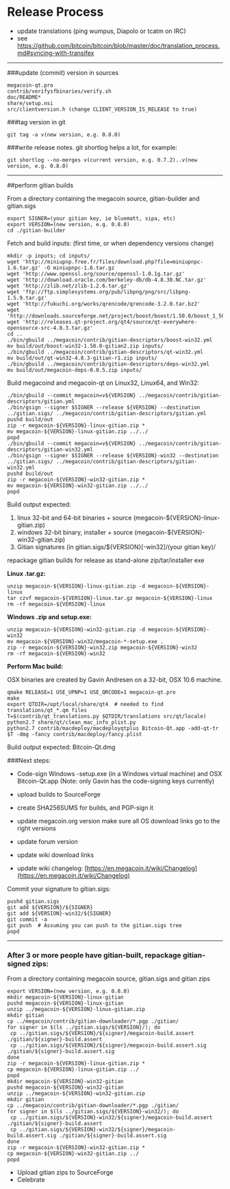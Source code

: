 Release Process
====================

* update translations (ping wumpus, Diapolo or tcatm on IRC)
* see https://github.com/bitcoin/bitcoin/blob/master/doc/translation_process.md#syncing-with-transifex

* * *

###update (commit) version in sources


	megacoin-qt.pro
	contrib/verifysfbinaries/verify.sh
	doc/README*
	share/setup.nsi
	src/clientversion.h (change CLIENT_VERSION_IS_RELEASE to true)

###tag version in git

	git tag -a v(new version, e.g. 0.8.0)

###write release notes. git shortlog helps a lot, for example:

	git shortlog --no-merges v(current version, e.g. 0.7.2)..v(new version, e.g. 0.8.0)

* * *

##perform gitian builds

 From a directory containing the megacoin source, gitian-builder and gitian.sigs
  
	export SIGNER=(your gitian key, ie bluematt, sipa, etc)
	export VERSION=(new version, e.g. 0.8.0)
	cd ./gitian-builder

 Fetch and build inputs: (first time, or when dependency versions change)

	mkdir -p inputs; cd inputs/
	wget 'http://miniupnp.free.fr/files/download.php?file=miniupnpc-1.6.tar.gz' -O miniupnpc-1.6.tar.gz
	wget 'http://www.openssl.org/source/openssl-1.0.1g.tar.gz'
	wget 'http://download.oracle.com/berkeley-db/db-4.8.30.NC.tar.gz'
	wget 'http://zlib.net/zlib-1.2.6.tar.gz'
	wget 'ftp://ftp.simplesystems.org/pub/libpng/png/src/libpng-1.5.9.tar.gz'
	wget 'http://fukuchi.org/works/qrencode/qrencode-3.2.0.tar.bz2'
	wget 'http://downloads.sourceforge.net/project/boost/boost/1.50.0/boost_1_50_0.tar.bz2'
	wget 'http://releases.qt-project.org/qt4/source/qt-everywhere-opensource-src-4.8.3.tar.gz'
	cd ..
	./bin/gbuild ../megacoin/contrib/gitian-descriptors/boost-win32.yml
	mv build/out/boost-win32-1.50.0-gitian2.zip inputs/
	./bin/gbuild ../megacoin/contrib/gitian-descriptors/qt-win32.yml
	mv build/out/qt-win32-4.8.3-gitian-r1.zip inputs/
	./bin/gbuild ../megacoin/contrib/gitian-descriptors/deps-win32.yml
	mv build/out/megacoin-deps-0.0.5.zip inputs/

 Build megacoind and megacoin-qt on Linux32, Linux64, and Win32:
  
	./bin/gbuild --commit megacoin=v${VERSION} ../megacoin/contrib/gitian-descriptors/gitian.yml
	./bin/gsign --signer $SIGNER --release ${VERSION} --destination ../gitian.sigs/ ../megacoin/contrib/gitian-descriptors/gitian.yml
	pushd build/out
	zip -r megacoin-${VERSION}-linux-gitian.zip *
	mv megacoin-${VERSION}-linux-gitian.zip ../../
	popd
	./bin/gbuild --commit megacoin=v${VERSION} ../megacoin/contrib/gitian-descriptors/gitian-win32.yml
	./bin/gsign --signer $SIGNER --release ${VERSION}-win32 --destination ../gitian.sigs/ ../megacoin/contrib/gitian-descriptors/gitian-win32.yml
	pushd build/out
	zip -r megacoin-${VERSION}-win32-gitian.zip *
	mv megacoin-${VERSION}-win32-gitian.zip ../../
	popd

  Build output expected:

  1. linux 32-bit and 64-bit binaries + source (megacoin-${VERSION}-linux-gitian.zip)
  2. windows 32-bit binary, installer + source (megacoin-${VERSION}-win32-gitian.zip)
  3. Gitian signatures (in gitian.sigs/${VERSION}[-win32]/(your gitian key)/

repackage gitian builds for release as stand-alone zip/tar/installer exe

**Linux .tar.gz:**

	unzip megacoin-${VERSION}-linux-gitian.zip -d megacoin-${VERSION}-linux
	tar czvf megacoin-${VERSION}-linux.tar.gz megacoin-${VERSION}-linux
	rm -rf megacoin-${VERSION}-linux

**Windows .zip and setup.exe:**

	unzip megacoin-${VERSION}-win32-gitian.zip -d megacoin-${VERSION}-win32
	mv megacoin-${VERSION}-win32/megacoin-*-setup.exe .
	zip -r megacoin-${VERSION}-win32.zip megacoin-${VERSION}-win32
	rm -rf megacoin-${VERSION}-win32

**Perform Mac build:**

  OSX binaries are created by Gavin Andresen on a 32-bit, OSX 10.6 machine.

	qmake RELEASE=1 USE_UPNP=1 USE_QRCODE=1 megacoin-qt.pro
	make
	export QTDIR=/opt/local/share/qt4  # needed to find translations/qt_*.qm files
	T=$(contrib/qt_translations.py $QTDIR/translations src/qt/locale)
	python2.7 share/qt/clean_mac_info_plist.py
	python2.7 contrib/macdeploy/macdeployqtplus Bitcoin-Qt.app -add-qt-tr $T -dmg -fancy contrib/macdeploy/fancy.plist

 Build output expected: Bitcoin-Qt.dmg

###Next steps:

* Code-sign Windows -setup.exe (in a Windows virtual machine) and
  OSX Bitcoin-Qt.app (Note: only Gavin has the code-signing keys currently)

* upload builds to SourceForge

* create SHA256SUMS for builds, and PGP-sign it

* update megacoin.org version
  make sure all OS download links go to the right versions

* update forum version

* update wiki download links

* update wiki changelog: [https://en.megacoin.it/wiki/Changelog](https://en.megacoin.it/wiki/Changelog)

Commit your signature to gitian.sigs:

	pushd gitian.sigs
	git add ${VERSION}/${SIGNER}
	git add ${VERSION}-win32/${SIGNER}
	git commit -a
	git push  # Assuming you can push to the gitian.sigs tree
	popd

-------------------------------------------------------------------------

### After 3 or more people have gitian-built, repackage gitian-signed zips:

From a directory containing megacoin source, gitian.sigs and gitian zips

	export VERSION=(new version, e.g. 0.8.0)
	mkdir megacoin-${VERSION}-linux-gitian
	pushd megacoin-${VERSION}-linux-gitian
	unzip ../megacoin-${VERSION}-linux-gitian.zip
	mkdir gitian
	cp ../megacoin/contrib/gitian-downloader/*.pgp ./gitian/
	for signer in $(ls ../gitian.sigs/${VERSION}/); do
	 cp ../gitian.sigs/${VERSION}/${signer}/megacoin-build.assert ./gitian/${signer}-build.assert
	 cp ../gitian.sigs/${VERSION}/${signer}/megacoin-build.assert.sig ./gitian/${signer}-build.assert.sig
	done
	zip -r megacoin-${VERSION}-linux-gitian.zip *
	cp megacoin-${VERSION}-linux-gitian.zip ../
	popd
	mkdir megacoin-${VERSION}-win32-gitian
	pushd megacoin-${VERSION}-win32-gitian
	unzip ../megacoin-${VERSION}-win32-gitian.zip
	mkdir gitian
	cp ../megacoin/contrib/gitian-downloader/*.pgp ./gitian/
	for signer in $(ls ../gitian.sigs/${VERSION}-win32/); do
	 cp ../gitian.sigs/${VERSION}-win32/${signer}/megacoin-build.assert ./gitian/${signer}-build.assert
	 cp ../gitian.sigs/${VERSION}-win32/${signer}/megacoin-build.assert.sig ./gitian/${signer}-build.assert.sig
	done
	zip -r megacoin-${VERSION}-win32-gitian.zip *
	cp megacoin-${VERSION}-win32-gitian.zip ../
	popd

- Upload gitian zips to SourceForge
- Celebrate 
